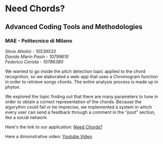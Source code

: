 
# Need Chords?

## Advanced Coding Tools and Methodologies

### MAE - Politecnico di Milano

_Silvio Attolini - 10539533_  
_Davide Marin Pasin - 10799610_  
_Federico Ceriola - 10786380_

We wanted to go inside the pitch detection topic applied to the chord recognition, so we elaborated a web-app that uses a Chromogram function in order to retrieve songs chords. The entire analysis process is made up in phyton.

We explored the topic finding out that there are many parameters to tune in order to obtain a correct representation of the chords. Because the algorythm could fail or be imprecise, we implemented a system in which every user can send a feedback through a comment in the "post" section, like a social network.

  

Here's the link to our application: [Need Chords?](https://needchords2.herokuapp.com/)

Here a dimonstrative video: [Youtube Video](https://youtu.be/xRDuggevlyk)
